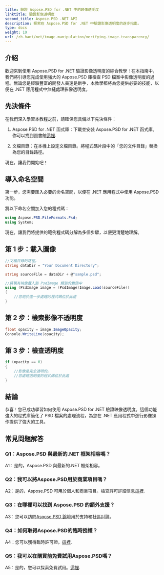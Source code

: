 ```yaml
---
title: 驗證 Aspose.PSD for .NET 中的映像透明度
linktitle: 驗證影像透明度
second_title: Aspose.PSD .NET API
description: 探索在 Aspose.PSD for .NET 中驗證影像透明度的逐步指南。
type: docs
weight: 10
url: /zh-hant/net/image-manipulation/verifying-image-transparency/
---
```

## 介紹

歡迎來到使用 Aspose.PSD for .NET 驗證影像透明度的綜合教學！在本指南中，我們將引導您完成使用強大的 Aspose.PSD 庫檢查 PSD 檔案中影像透明度的過程。無論您是經驗豐富的開發人員還是新手，本教學都將為您提供必要的技能，以便在 .NET 應用程式中無縫處理影像透明度。

## 先決條件

在我們深入學習本教程之前，請確保您具備以下先決條件：

1.  Aspose.PSD for .NET 函式庫：下載並安裝 Aspose.PSD for .NET 函式庫。你可以找到圖書館[這裡](https://releases.aspose.com/psd/net/).

2. 文檔目錄：在本機上設定文檔目錄。將程式碼片段中的「您的文件目錄」替換為您的目錄路徑。

現在，讓我們開始吧！

## 導入命名空間

第一步，您需要匯入必要的命名空間，以便在 .NET 應用程式中使用 Aspose.PSD 功能。

將以下命名空間加入您的程式碼：

```csharp
using Aspose.PSD.FileFormats.Psd;
using System;
```

現在，讓我們將提供的範例程式碼分解為多個步驟，以便更清楚地理解。

## 第 1 步：載入圖像

```csharp
//文檔目錄的路徑。
string dataDir = "Your Document Directory";

string sourceFile = dataDir + @"sample.psd";

//將現有映像載入到 PsdImage 類別的實例中
using (PsdImage image = (PsdImage)Image.Load(sourceFile))
{
    //您用於進一步處理的程式碼位於此處
}
```

## 第 2 步：檢索影像不透明度

```csharp
float opacity = image.ImageOpacity;
Console.WriteLine(opacity);
```

## 第 3 步：檢查透明度

```csharp
if (opacity == 0)
{
    //影像是完全透明的。
    //您處理透明度的程式碼位於此處
}
```

## 結論

恭喜！您已成功學習如何使用 Aspose.PSD for .NET 驗證映像透明度。這個功能強大的程式庫簡化了 PSD 檔案的處理流程，為您在 .NET 應用程式中進行影像操作提供了強大的工具。

## 常見問題解答

### Q1：Aspose.PSD 與最新的.NET 框架相容嗎？

A1：是的，Aspose.PSD 與最新的.NET 框架相容。

### Q2：我可以將Aspose.PSD用於商業項目嗎？

 A2：是的，Aspose.PSD 可用於個人和商業項目。檢查許可詳細信息[這裡](https://purchase.aspose.com/buy).

### Q3：在哪裡可以找到 Aspose.PSD 的額外支援？

 A3：您可以訪問[Aspose.PSD 論壇](https://forum.aspose.com/c/psd/34)用於支持和社區討論。

### Q4：如何取得Aspose.PSD的臨時授權？

 A4：您可以獲得臨時許可證。[這裡](https://purchase.aspose.com/temporary-license/).

### Q5：我可以在購買前免費試用Aspose.PSD嗎？

A5：是的，您可以探索免費試用。[這裡](https://releases.aspose.com/).